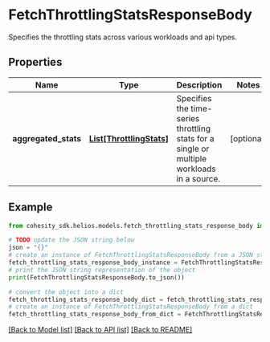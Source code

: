 # FetchThrottlingStatsResponseBody

Specifies the throttling stats across various workloads and api types.

## Properties

Name | Type | Description | Notes
------------ | ------------- | ------------- | -------------
**aggregated_stats** | [**List[ThrottlingStats]**](ThrottlingStats.md) | Specifies the time-series throttling stats for a single or multiple workloads in a source. | [optional] 

## Example

```python
from cohesity_sdk.helios.models.fetch_throttling_stats_response_body import FetchThrottlingStatsResponseBody

# TODO update the JSON string below
json = "{}"
# create an instance of FetchThrottlingStatsResponseBody from a JSON string
fetch_throttling_stats_response_body_instance = FetchThrottlingStatsResponseBody.from_json(json)
# print the JSON string representation of the object
print(FetchThrottlingStatsResponseBody.to_json())

# convert the object into a dict
fetch_throttling_stats_response_body_dict = fetch_throttling_stats_response_body_instance.to_dict()
# create an instance of FetchThrottlingStatsResponseBody from a dict
fetch_throttling_stats_response_body_from_dict = FetchThrottlingStatsResponseBody.from_dict(fetch_throttling_stats_response_body_dict)
```
[[Back to Model list]](../README.md#documentation-for-models) [[Back to API list]](../README.md#documentation-for-api-endpoints) [[Back to README]](../README.md)


